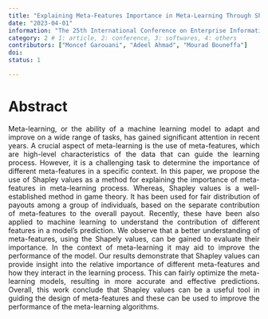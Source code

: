 ```yaml
---
title: "Explaining Meta-Features Importance in Meta-Learning Through Shapley Values"
date: "2023-04-01"
information: "The 25th International Conference on Enterprise Information Systems(ICEIS)"
category: 2 # 1: article, 2: conference, 3: softwares, 4: others
contributors: ["Moncef Garouani", "Adeel Ahmad", "Mourad Bouneffa"]
doi: 
status: 1

---
```


# Abstract
<p style='text-align: justify;'>
Meta-learning, or the ability of a machine learning model to adapt and improve on a wide range of tasks, has gained significant attention in recent years. A crucial aspect of meta-learning is the use of meta-features, which are high-level characteristics of the data that can guide the learning process. However, it is a challenging task to determine the importance of different meta-features in a specific context. In this paper, we propose the use of Shapley values as a method for explaining the importance of meta-features in meta-learning process. Whereas, Shapley values is a well-established method in game theory. It has been used for fair distribution of payouts among a group of individuals, based on the separate contribution of meta-features to the overall payout. Recently, these have been also applied to machine learning to understand the contribution of different features in a model’s prediction. We observe that a better understanding of meta-features, using the Shapely values, can be gained to evaluate their importance. In the context of meta-learning it may aid to improve the performance of the model. Our results demonstrate that Shapley values can provide insight into the relative importance of different meta-features and how they interact in the learning process. This can fairly optimize the meta-learning models, resulting in more accurate and effective predictions. Overall, this work conclude that Shapley values can be a useful tool in guiding the design of meta-features and these can be used to improve the performance of the meta-learning algorithms.</p>


